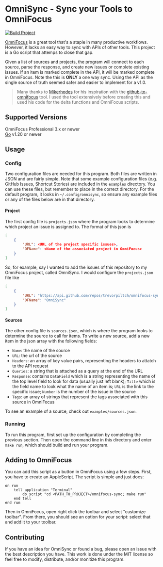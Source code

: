 # OmniSync - Sync your Tools to OmniFocus
[![Build Project](https://github.com/trevorpiltch/omnifocus-sync/actions/workflows/build.yaml/badge.svg)](https://github.com/trevorpiltch/omnifocus-sync/actions/workflows/build.yaml)

[OmniFocus](https://www.omnigroup.com/omnifocus) is a great tool that's a staple in many productive workflows. However, it lacks an easy way to sync with APIs of other tools. This project is a Go script that attemps to close that gap. </br>

Given a list of sources and projects, the program will connect to each source, parse the response, and create new issues or complete existing issues. If an item is marked complete in the API, it will be marked complete in OmniFocus. Note the this is **ONLY** a one way sync. Using the API as the single source of truth seemed safer and easier to implement for a v1.0. </br>

> Many thanks to [Mikerhodes](https://github.com/mikerhodes) for his inspiration with the [github-to-omnifocus](https://github.com/mikerhodes/github-to-omnifocus) tool. I used the tool extensively before creating this and used his code for the delta functions and OmniFocus scripts.

## Supported Versions

OmniFocus Professional 3.x  or newer </br>
[Go](https://go.dev/) v1.20 or newer

## Usage

### Config

Two configuration files are needed for this program. Both files are written in JSON and are fairly simple. Note that some example configuration files (e.g. GitHub Issues, Shortcut Stories) are included in the `examples` directory. You can use these files, but remember to place in the correct directory. For the default program, it looks in `~/.config/omnisync`, so ensure any example files or any of the files below are in that directory. </br>

#### Project

The first config file is `projects.json` where the program looks to determine which project an issue is assigned to. The format of this json is

```json
[
    {
        "URL": <URL of the project specific issues>,
        "OFName": <Name of the associated project in OmniFocus>
    }
]
```

So, for example, say I wanted to add the issues of this repository to my OmniFocus project, called OmniSync. I would configure the `projects.json` file like

```json
[
    {
        "URL": "https://api.github.com/repos/trevorpiltch/omnifocus-sync",
        "OFName": "OmniSync"
    }
]
```

#### Sources

The other config file is `sources.json`, which is where the program looks to determine the source to call for items. To write a new source, add a new item in the json array with the following fields: </br>

- `Name`: the name of the source
- `URL`: the url of the source
- `Headers`: an array of key value pairs, representing the headers to attatch to the API request
- `Queries`: a string that is attached as a query at the end of the URL
- `Response`: contains `DataField` which is a string representing the name of the top level field to look for data (usually just left blank); `Title` which is the field name to look what the name of an item is; `URL` is the link to the specific issue; `Number` is the number of the issue in the source
- `Tags`: an array of strings that represent the tags associated with this source in OmniFocus

To see an example of a source,  check out `examples/sources.json`.

### Running

To run this program, first set up the configuration by completing the previous section. Then open the command line in this directory and enter `make run`, which should build and run your program.

## Adding to OmniFocus

You can add this script as a button in OmniFocus using a few steps. First, you have to create an AppleScript. The script is simple and just does:

```applescript
on run
    tell application "Terminal"
        do script "cd <PATH_TO_PROJECT>/omnifocus-sync; make run"
    end tell
end run
```

Then in OmniFocus, open right click the toolbar and select "customize toolbar". From there, you should see an option for your script: select that and add it to your toolbar.


## Contributing

If you have an idea for OmniSync or found a bug, please open an issue with the best description you have. This work is done under the MIT license so feel free to modify, distribute, and/or monitize this program.
